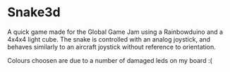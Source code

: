 # Snake3d
A quick game made for the Global Game Jam using a Rainbowduino and a 4x4x4 light cube. The snake is 
controlled with an analog joystick, and behaves similarly to an aircraft joystick without reference 
to orientation.

Colours choosen are due to a number of damaged leds on my board :(
